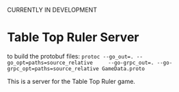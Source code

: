 
CURRENTLY IN DEVELOPMENT

# Table Top Ruler Server


to build the protobuf files:
`protoc --go_out=. --go_opt=paths=source_relative     --go-grpc_out=. --go-grpc_opt=paths=source_relative GameData.proto`

This is a server for the Table Top Ruler game.